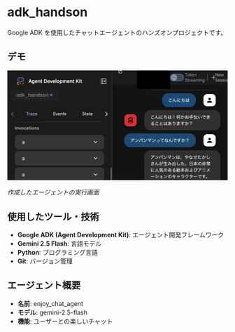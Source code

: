 # adk_handson

Google ADK を使用したチャットエージェントのハンズオンプロジェクトです。

## デモ

![エージェント実行画面](adk-img.png)

_作成したエージェントの実行画面_

## 使用したツール・技術

- **Google ADK (Agent Development Kit)**: エージェント開発フレームワーク
- **Gemini 2.5 Flash**: 言語モデル
- **Python**: プログラミング言語
- **Git**: バージョン管理

## エージェント概要

- **名前**: enjoy_chat_agent
- **モデル**: gemini-2.5-flash
- **機能**: ユーザーとの楽しいチャット

